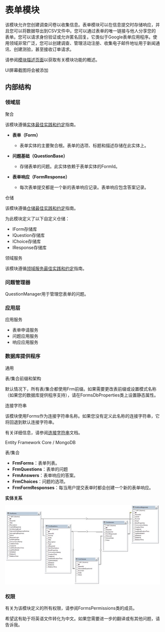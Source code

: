 表单模块
============

该模块允许您创建调查问卷以收集信息。表单模块可以在信息提交时存储响应，并且您可以将数据导出到CSV文件中。您可以通过表单的唯一链接与他人分享您的表单。您可以请求身份验证或允许匿名回复。它类似于Google表单应用程序。使用领域非常广泛，您可以创建调查、管理活动注册、收集电子邮件地址用于新闻通讯、创建测验，甚至接收订单请求。

请参阅[模块描述页面](https://commercial.abp.io/modules/Volo.Forms)以获取有关模块功能的概述。

UI屏幕截图将会被添加

内部结构
---------

### 领域层

聚合

该模块遵循[实体最佳实践和约定](https://docs.abp.io/en/abp/latest/Best-Practices/Entities)指南。

* **表单（Form）**

  * 表单实体的主要聚合根。表单的选项、标题和描述存储在此实体上。
* **问题基础（QuestionBase）**

  * 存储表单的问题。此实体依赖于表单实体的FormId。
* **表单响应（FormResponse）**

  * 每次表单提交都是一个新的表单响应记录。表单响应包含答案记录。

仓储

该模块遵循[仓储最佳实践和约定](https://docs.abp.io/en/abp/latest/Best-Practices/Repositories)指南。

为此模块定义了以下自定义仓储：

* IForm存储库
* IQuestion存储库
* IChoice存储库
* IResponse存储库

领域服务

该模块遵循[领域服务最佳实践和约定](https://docs.abp.io/en/abp/latest/Best-Practices/Domain-Services)指南。

### 问题管理器

QuestionManager用于管理您表单的问题。

### 应用层

应用服务

* 表单申请服务
* 问题应用服务
* 响应应用服务

### 数据库提供程序

通用

表/集合前缀和架构

默认情况下，所有表/集合都使用Frm前缀。如果需要更改表前缀或设置模式名称（如果您的数据库提供程序支持），请在FormsDbProperties类上设置静态属性。

连接字符串

该模块使用Forms作为连接字符串名称。如果您没有定义此名称的连接字符串，它将回退到默认连接字符串。

有关详细信息，请参阅[连接字符串](https://docs.abp.io/en/abp/latest/Connection-Strings)文档。

Entity Framework Core / MongoDB

表/集合

* **FrmForms**：表单列表。
* **FrmQuestions**：表单的问题
* **FrmAnswers**：表单响应的答案。
* **FrmChoices**：问题的选项。
* **FrmFormResponses**：每当用户提交表单时都会创建一个新的表单响应。

**实体关系**

![实体关系](./images/entityRelationship.jpg)

### 权限

有关为该模块定义的所有权限，请参阅FormsPermissions类的成员。

希望这有助于将英语文件转化为中文。如果您需要进一步的翻译或有其他问题，请告诉我。
